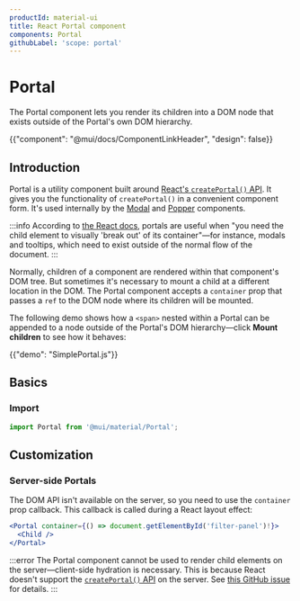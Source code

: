```yaml
---
productId: material-ui
title: React Portal component
components: Portal
githubLabel: 'scope: portal'
---
```


# Portal

<p class="description">The Portal component lets you render its children into a DOM node that exists outside of the Portal's own DOM hierarchy.</p>

{{"component": "@mui/docs/ComponentLinkHeader", "design": false}}

## Introduction

Portal is a utility component built around [React's `createPortal()` API](https://react.dev/reference/react-dom/createPortal).
It gives you the functionality of `createPortal()` in a convenient component form.
It's used internally by the [Modal](https://v6.mui.com/base-ui/react-modal/) and [Popper](https://v6.mui.com/base-ui/react-popper/) components.

:::info
According to [the React docs](https://react.dev/reference/react-dom/createPortal), portals are useful when "you need the child element to visually 'break out' of its container"—for instance, modals and tooltips, which need to exist outside of the normal flow of the document.
:::

Normally, children of a component are rendered within that component's DOM tree.
But sometimes it's necessary to mount a child at a different location in the DOM.
The Portal component accepts a `container` prop that passes a `ref` to the DOM node where its children will be mounted.

The following demo shows how a `<span>` nested within a Portal can be appended to a node outside of the Portal's DOM hierarchy—click **Mount children** to see how it behaves:

{{"demo": "SimplePortal.js"}}

## Basics

### Import

```jsx
import Portal from '@mui/material/Portal';
```

## Customization

### Server-side Portals

The DOM API isn't available on the server, so you need to use the `container` prop callback.
This callback is called during a React layout effect:

```jsx
<Portal container={() => document.getElementById('filter-panel')!}>
  <Child />
</Portal>
```

:::error
The Portal component cannot be used to render child elements on the server—client-side hydration is necessary.
This is because React doesn't support the [`createPortal()` API](https://react.dev/reference/react-dom/createPortal) on the server.
See [this GitHub issue](https://github.com/facebook/react/issues/13097) for details.
:::
